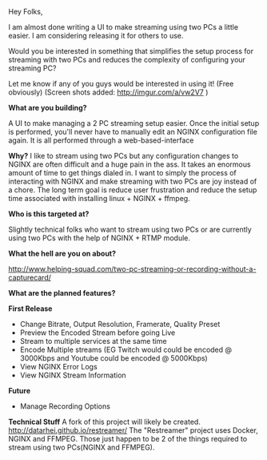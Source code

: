 ﻿Hey Folks,

I am almost done writing a UI to make streaming using two PCs a little easier. I am considering releasing it for others to use.

Would you be interested in something that simplifies the setup process for streaming with two PCs and reduces the complexity of configuring your streaming PC?

Let me know if any of you guys would be interested in using it! (Free obviously)
(Screen shots added: http://imgur.com/a/vw2V7 )


**What are you building?**

A UI to make managing a 2 PC streaming setup easier. Once the initial setup is performed, you'll never have to manually edit an NGINX configuration file again. It is all performed through a web-based-interface

**Why?**
I like to stream using two PCs but any configuration changes to NGINX are often difficult and a huge pain in the ass. It takes an enormous amount of time to get things dialed in. I want to simply the process of interacting with NGINX and make streaming with two PCs are joy instead of a chore. The long term goal is reduce user frustration and reduce the setup time associated with installing linux + NGINX + ffmpeg.

**Who is this targeted at?**

Slightly technical folks who want to stream using two PCs or are currently using two PCs with the help of NGINX + RTMP module.

**What the hell are you on about?**

http://www.helping-squad.com/two-pc-streaming-or-recording-without-a-capturecard/

**What are the planned features?**

**First Release**
+	Change Bitrate, Output Resolution, Framerate, Quality Preset
+	Preview the Encoded Stream before going Live
+	Stream to multiple services at the same time
+	Encode Multiple streams (EG Twitch would could be encoded @ 3000Kbps and Youtube could be encoded @ 5000Kbps)
+	View NGINX Error Logs
+	View NGINX Stream Information

**Future**
+	Manage Recording Options

**Technical Stuff**
A fork of this project will likely be created. http://datarhei.github.io/restreamer/
The "Restreamer" project uses Docker, NGINX and FFMPEG. Those just happen to be 2 of the things required to stream using two PCs(NGINX and FFMPEG).